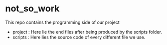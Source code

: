 # not_so_work
This repo contains the programming side of our project 

- project : Here lie the end files after being produced by the scripts folder.
- scripts : Here lies the source code of every different file we use.
